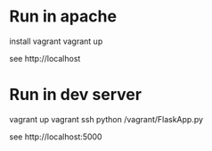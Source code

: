 # Run in apache

install vagrant
vagrant up

see http://localhost

# Run in dev server
vagrant up
vagrant ssh
python /vagrant/FlaskApp.py

see http://localhost:5000